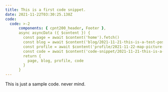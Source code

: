 ```yaml
---
title: This is a first code snippet.
date: 2021-11-22T03:30:25.138Z
code:
  code: >-2
      components: { cpnt200_header, Footer },
      async asyncData ({ $content }) {
        const page = await $content('home').fetch()
        const blog = await $content('blog/2021-11-21-this-is-a-test-post').fetch()
        const profile = await $content('profile/2021-11-22-map-picture-uploads-profile_image-png-dateofbirth-sun-nov-21-2021-20-21-25-gmt-0700-mountain-standard-time-introduction-hello-i-am-a-good-person-thinking-to-make-the-world-better-name-alex-byung-uk-an-information-i-am-taki').fetch()
        const code = await $content('code-snippet/2021-11-21-this-is-a-code-snippet-from-the-conig-yml').fetch()
        return {
          page, blog, profile, code
        }
      }
---
```

This is just a sample code. never mind.
